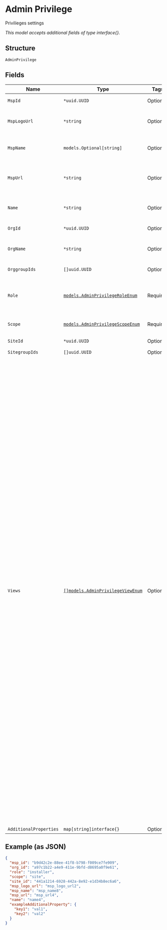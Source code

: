 
# Admin Privilege

Privilieges settings

*This model accepts additional fields of type interface{}.*

## Structure

`AdminPrivilege`

## Fields

| Name | Type | Tags | Description |
|  --- | --- | --- | --- |
| `MspId` | `*uuid.UUID` | Optional | Required if `scope`==`msp` |
| `MspLogoUrl` | `*string` | Optional | Logo of the MSP (if the MSP belongs to an Advanced tier) |
| `MspName` | `models.Optional[string]` | Optional | Name of the MSP (if the org belongs to an MSP) |
| `MspUrl` | `*string` | Optional | Custom url of the MSP (if the MSP belongs to an Advanced tier) |
| `Name` | `*string` | Optional | Name of the org/site/MSP depending on object scope |
| `OrgId` | `*uuid.UUID` | Optional | Required if `scope`==`org` |
| `OrgName` | `*string` | Optional | Name of the org (for a site belonging to org) |
| `OrggroupIds` | `[]uuid.UUID` | Optional | If `scope`==`orggroup` |
| `Role` | [`models.AdminPrivilegeRoleEnum`](../../doc/models/admin-privilege-role-enum.md) | Required | access permissions. enum: `admin`, `helpdesk`, `installer`, `read`, `write` |
| `Scope` | [`models.AdminPrivilegeScopeEnum`](../../doc/models/admin-privilege-scope-enum.md) | Required | enum: `msp`, `org`, `orggroup`, `site`, `sitegroup` |
| `SiteId` | `*uuid.UUID` | Optional | Required if `scope`==`site` |
| `SitegroupIds` | `[]uuid.UUID` | Optional | - |
| `Views` | [`[]models.AdminPrivilegeViewEnum`](../../doc/models/admin-privilege-view-enum.md) | Optional | Custom roles restrict Org users to specific UI views. This is useful for limiting UI access of Org users. Custom roles restrict Org users to specific UI views. This is useful for limiting UI access of Org users.  <br>You can define custom roles by adding the `views` attribute along with `role` when assigning privileges.  <br>Below are the list of supported UI views. Note that this is UI only feature.<br><br>\| UI View \| Required Role \| Description \|<br>\| --- \| --- \| --- \|<br>\| `reporting` \| `read` \| full access to all analytics tools \|<br>\| `marketing` \| `read` \| can view analytics and location maps \|<br>\| `super_observer` \| `read` \| can view all the organization except the subscription page \|<br>\| `location` \| `write` \| can view and manage location maps, can view analytics \|<br>\| `security` \| `write` \| can view and manage site labels, policies and security \|<br>\| `switch_admin` \| `helpdesk` \| can view and manage Switch ports, can view wired clients \|<br>\| `mxedge_admin` \| `admin` \| can view and manage Mist edges and Mist tunnels \|<br>\| `lobby_admin` \| `admin` \| full access to Org and Site Pre-shared keys \| |
| `AdditionalProperties` | `map[string]interface{}` | Optional | - |

## Example (as JSON)

```json
{
  "msp_id": "b9d42c2e-88ee-41f8-b798-f009ce7fe909",
  "org_id": "a97c1b22-a4e9-411e-9bfd-d8695a0f9e61",
  "role": "installer",
  "scope": "site",
  "site_id": "441a1214-6928-442a-8e92-e1d34b8ec6a6",
  "msp_logo_url": "msp_logo_url2",
  "msp_name": "msp_name8",
  "msp_url": "msp_url4",
  "name": "name4",
  "exampleAdditionalProperty": {
    "key1": "val1",
    "key2": "val2"
  }
}
```

